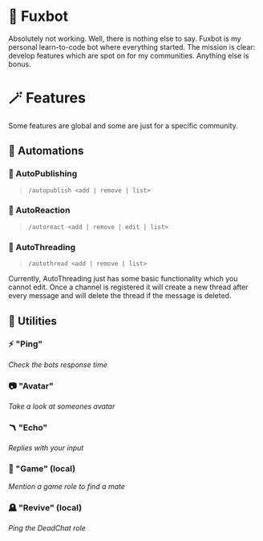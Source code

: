 # 🦊 Fuxbot

Absolutely not working. Well, there is nothing else to say. Fuxbot is my personal learn-to-code bot where everything started. The mission is clear: develop features which are spot on for my communities. Anything else is bonus.

# 🪄 Features

Some features are global and some are just for a specific community.

## 🤖 Automations

### 📢 AutoPublishing
> `/autopublish <add | remove | list>`

### 🙂 AutoReaction
> `/autoreact <add | remove | edit | list>`

### 🧵 AutoThreading
> `/autothread <add | remove | list>`

Currently, AutoThreading just has some basic functionality which you cannot edit. Once a channel is registered it will create a new thread after every message and will delete the thread if the message is deleted.

## 🔧 Utilities
### ⚡ "Ping"
*Check the bots response time*

### 📷 "Avatar"
*Take a look at someones avatar*

### 🪃 "Echo"
*Replies with your input*

### 🎣 "Game" (local)
*Mention a game role to find a mate*

### 🪦 "Revive" (local)
*Ping the DeadChat role*
